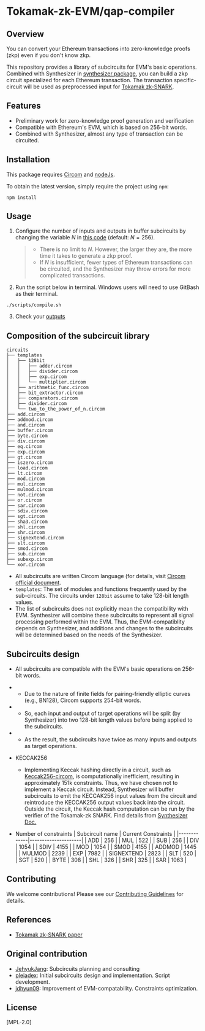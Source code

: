 # Tokamak-zk-EVM/qap-compiler

## Overview
You can convert your Ethereum transactions into zero-knowledge proofs (zkp) even if you don't know zkp.

This repository provides a library of subcircuits for EVM's basic operations. Combined with Synthesizer in [synthesizer package](../synthesizer), you can build a zkp circuit specialized for each Ethereum transaction. The transaction specific-circuit will be used as preprocessed input for [Tokamak zk-SNARK](https://eprint.iacr.org/2024/507).

## Features
- Preliminary work for zero-knowledge proof generation and verification
- Compatible with Ethereum's EVM, which is based on 256-bit words.
- Combined with Synthesizer, almost any type of transaction can be circuited.

## Installation

This package requires [Circom](https://docs.circom.io/getting-started/installation) and [nodeJs](https://nodejs.org).

To obtain the latest version, simply require the project using `npm`:

```shell
npm install
```

## Usage
1. Configure the number of inputs and outputs in buffer subcircuits by changing the variable $N$ in [this code](./circuits/buffer.circom) (default: $N = 256$).
   > - There is no limit to $N$. However, the larger they are, the more time it takes to generate a zkp proof.
   > - If $N$ is insufficient, fewer types of Ethereum transactions can be circuited, and the Synthesizer may throw errors for more complicated transactions.
2. Run the script below in terminal. Windows users will need to use GitBash as their terminal.
```shell
./scripts/compile.sh
```
3. Check your [outputs](./outputs) 

## Composition of the subcircuit library

```text
circuits
├── templates
│   ├── 128bit
│   │   ├── adder.circom
│   │   ├── divider.circom
│   │   ├── exp.circom
│   │   └── multiplier.circom
│   ├── arithmetic_func.circom
│   ├── bit_extractor.circom
│   ├── comparators.circom
│   ├── divider.circom
│   └── two_to_the_power_of_n.circom
├── add.circom
├── addmod.circom
├── and.circom
├── buffer.circom
├── byte.circom
├── div.circom
├── eq.circom
├── exp.circom
├── gt.circom
├── iszero.circom
├── load.circom
├── lt.circom
├── mod.circom
├── mul.circom
├── mulmod.circom
├── not.circom
├── or.circom
├── sar.circom
├── sdiv.circom
├── sgt.circom
├── sha3.circom
├── shl.circom
├── shr.circom
├── signextend.circom
├── slt.circom
├── smod.circom
├── sub.circom
├── subexp.circom
└── xor.circom
```

- All subcircuits are written Circom language (for details, visit [Circom official document](https://docs.circom.io/).
- `templates`: The set of modules and functions frequently used by the sub-circuits. The circuits under `128bit` assume to take 128-bit length values.
- The list of subcircuits does not explicitly mean the compatibility with EVM. Synthesizer will combine these subcircuits to represent all signal processing performed within the EVM. Thus, the EVM-compatiblity depends on Synthesizer, and additions and changes to the subcircuits will be determined based on the needs of the Synthesizer.

## Subcircuits design
- All subcircuits are compatible with the EVM's basic operations on 256-bit words.
- - Due to the nature of finite fields for pairing-friendly elliptic curves (e.g., BN128), Circom supports 254-bit words.
- - So, each input and output of target operations will be split (by Synthesizer) into two 128-bit length values before being applied to the subcircuits.
- - As the result, the subcircuits have twice as many inputs and outputs as target operations.

- KECCAK256
    - Implementing Keccak hashing directly in a circuit, such as [Keccak256-circom](https://github.com/vocdoni/keccak256-circom), is computationally inefficient, resulting in approximately 151k constraints. Thus, we have chosen not to implement a Keccak circuit. Instead, Synthesizer will buffer subcircuits to emit the KECCAK256 input values from the circuit and reintroduce the KECCAK256 output values back into the circuit. Outside the circuit, the Keccak hash computation can be run by the verifier of the Tokamak-zk SNARK. Find details from [Synthesizer Doc.](https://tokamak.notion.site/Synthesizer-documentation-164d96a400a3808db0f0f636e20fca24?pvs=4)

- Number of constraints
| Subcircuit name | Current Constraints |
|-------------|---------------------|
| ADD    | 256                 |
| MUL    | 522                 |
| SUB    | 256                 |
| DIV    | 1054                |
| SDIV   | 4155                |
| MOD    | 1054                |
| SMOD   | 4155                |
| ADDMOD | 1445                |
| MULMOD | 2239                |
| EXP    | 7982                |
| SIGNEXTEND | 2823            |
| SLT    | 520                 |
| SGT    | 520                 |
| BYTE   | 308                 |
| SHL    | 326                 |
| SHR    | 325                 |
| SAR    | 1063                |

## Contributing
We welcome contributions! Please see our [Contributing Guidelines](../../../CONTRIBUTING.md) for details.

## References
- [Tokamak zk-SNARK paper](https://eprint.iacr.org/2024/507)

## Original contribution
- [JehyukJang](https://github.com/JehyukJang): Subcircuits planning and consulting
- [pleiadex](https://github.com/pleiadex): Initial subcircuits design and implementation. Script development.
- [jdhyun09](https://github.com/jdhyun09): Improvement of EVM-compatability. Constraints optimization.

## License
[MPL-2.0]
